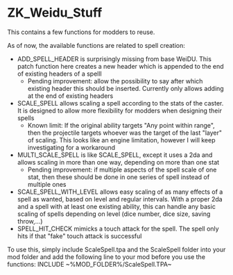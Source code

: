 # ZK_Weidu_Stuff
This contains a few functions for modders to reuse.

As of now, the available functions are related to spell creation:

* ADD_SPELL_HEADER is surprisingly missing from base WeiDU. This patch function here creates a new header which is appended to the end of existing headers of a spelll
  * Pending improvement: allow the possibility to say after which existing header this should be inserted. Currently only allows adding at the end of existing headers
* SCALE_SPELL allows scaling a spell according to the stats of the caster. It is designed to allow more flexibility for modders when designing their spells
  * Known limit: If the original ability targets "Any point within range", then the projectile targets whoever was the target of the last "layer" of scaling. This looks like an engine limitation, however I will keep investigating for a workaround
* MULTI_SCALE_SPELL is like SCALE_SPELL, except it uses a 2da and allows scaling in more than one way, depending on more than one stat
  * Pending improvement: if multiple aspects of the spell scale of one stat, then these should be done in one series of spell instead of multiple ones
* SCALE_SPELL_WITH_LEVEL allows easy scaling of as many effects of a spell as wanted, based on level and regular intervals. With a proper 2da and a spell with at least one existing ability, this can handle any basic scaling of spells depending on level (dice number, dice size, saving throw,...)
* SPELL_HIT_CHECK mimicks a touch attack for the spell. The spell only hits if that "fake" touch attack is successful

To use this, simply include ScaleSpell.tpa and the ScaleSpell folder into your mod folder and add the following line to your mod before you use the functions:
INCLUDE \~%MOD_FOLDER%/ScaleSpell.TPA\~